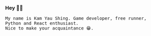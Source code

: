 ### Hey 👋🍓

<samp>

My name is Kam Yau Shing. Game developer, free runner, Python and React enthusiast.
<br>
Nice to make your acquaintance 😁.

</samp>

